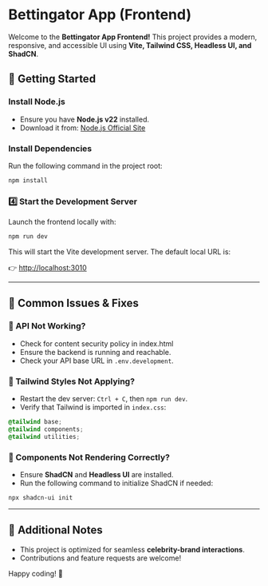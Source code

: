 # Bettingator App (Frontend)

Welcome to the **Bettingator App Frontend!** This project provides a modern, responsive, and accessible UI using **Vite, Tailwind CSS, Headless UI, and ShadCN**.

## 🚀 Getting Started

### Install Node.js

- Ensure you have **Node.js v22** installed.
- Download it from: [Node.js Official Site](https://nodejs.org/)

### Install Dependencies

Run the following command in the project root:

```sh
npm install
```

### 4️⃣ Start the Development Server

Launch the frontend locally with:

```sh
npm run dev
```

This will start the Vite development server. The default local URL is:

👉 [http://localhost:3010](http://localhost:3010)

---

## 🔧 Common Issues & Fixes

### 🔹 API Not Working?

- Check for content security policy in index.html
- Ensure the backend is running and reachable.
- Check your API base URL in `.env.development`.

### 🔹 Tailwind Styles Not Applying?

- Restart the dev server: `Ctrl + C`, then `npm run dev`.
- Verify that Tailwind is imported in `index.css`:

```css
@tailwind base;
@tailwind components;
@tailwind utilities;
```

### 🔹 Components Not Rendering Correctly?

- Ensure **ShadCN** and **Headless UI** are installed.
- Run the following command to initialize ShadCN if needed:

```sh
npx shadcn-ui init
```

---

## 🎯 Additional Notes

- This project is optimized for seamless **celebrity-brand interactions**.
- Contributions and feature requests are welcome!

Happy coding! 🚀
